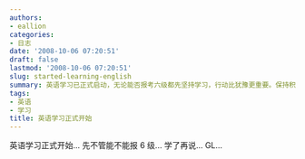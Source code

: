 ```yaml
---
authors:
- eallion
categories:
- 日志
date: '2008-10-06 07:20:51'
draft: false
lastmod: '2008-10-06 07:20:51'
slug: started-learning-english
summary: 英语学习已正式启动，无论能否报考六级都先坚持学习，行动比犹豫更重要。保持积极心态，专注当下即可！
tags:
- 英语
- 学习
title: 英语学习正式开始
---
```

英语学习正式开始...
先不管能不能报 6 级...
学了再说...
GL...
